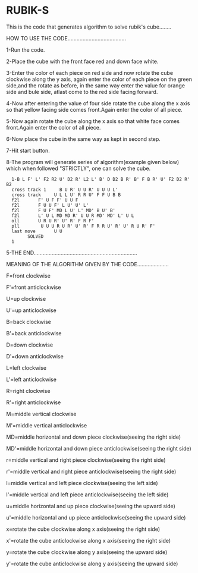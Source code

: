 # RUBIK-S
This is the code that generates algorithm to solve rubik's cube........

HOW TO USE THE CODE.......................................

1-Run the code.

2-Place the cube with the front face red and down face white.

3-Enter the color of each piece on red side and now rotate the cube clockwise along the y axis,  again enter the color of each piece on the green side,and the rotate as before,
 in the same way enter the value for orange side and bule side, atlast come to the red side facing forward.
 
4-Now after entering the value of four side rotate the cube along the x axis so that yellow facing side comes front.Again enter the color of all piece.

5-Now again rotate the cube along the x axis so that white face comes front.Again enter the color of all piece.

6-Now place the cube in the same way as kept in second step.

7-Hit start button.

8-The program will generate series of algorithm(example given below) which when followed "STRICTLY", one can solve the cube. 

  
      1-B L F' L' F2 R2 U' D2 R' L2 L' B' D D2 B R' B' F B R' U' F2 D2 R' B2 
      cross track 1     B U R' U U R' U U U L'
      cross track     U L L U' R R U' F F U B B
      f2l       F' U F F' U U F
      f2l       F U U F' L U' U' L'
      f2l       F U F' MD L U' L' MD' B U' B'
      f2l       L' U L MD MD R' U U R MD' MD' L' U L
      oll       U R U R' U' R' F R F'
      pll        U U U R U R' U' R' F R R U' R' U' R U R' F'
      last move       U U
            SOLVED
      1
      
      
5-THE END.....................................................................


MEANING OF THE ALGORITHM GIVEN BY THE CODE.....................

F=front clockwise

F'=front anticlockwise

U=up clockwise

U'=up anticlockwise

B=back clockwise

B'=back anticlockwise

D=down clockwise

D'=down anticlockwise

L=left clockwise

L'=left anticlockwise

R=right clockwise

R'=right anticlockwise

M=middle vertical clockwise

M'=middle vertical anticlockwise

MD=middle horizontal and down piece clockwise(seeing the right side)

MD'=middle horizontal and down piece anticlockwise(seeing the right side)

r=middle vertical and right piece clockwise(seeing the right side)

r'=middle vertical and right piece anticlockwise(seeing the right side)

l=middle vertical and left piece clockwise(seeing the left side)

l'=middle vertical and left piece anticlockwise(seeing the left side)

u=middle horizontal and up piece clockwise(seeing the upward side)

u'=middle horizontal and up piece anticlockwise(seeing the upward side)

x=rotate the cube clockwise along x axis(seeing the right side)

x'=rotate the cube anticlockwise along x axis(seeing the right side)

y=rotate the cube clockwise along y axis(seeing the upward side)

y'=rotate the cube anticlockwise along y axis(seeing the upward side)


